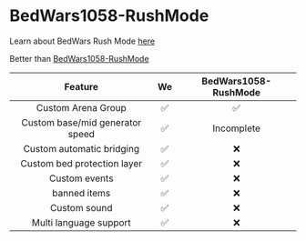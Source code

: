 # BedWars1058-RushMode

Learn about BedWars Rush Mode [here](https://hypixel.net/threads/a-guide-to-rush-mode-effort-post.4441449/)

Better than [BedWars1058-RushMode](https://www.spigotmc.org/resources/bedwars1058-rushmode.110083/)

|             Feature             | We | BedWars1058-RushMode |
|:-------------------------------:|:--:|:--------------------:|
|       Custom Arena Group        | ✅  |          ✅           |
| Custom base/mid generator speed | ✅  |      Incomplete      |
|    Custom automatic bridging    | ✅  |          ❌           |
|   Custom bed protection layer   | ✅  |          ❌           |
|          Custom events          | ✅  |          ❌           |
|          banned items           | ✅  |          ❌           |
|          Custom sound           | ✅  |          ❌           |
|     Multi language support      | ✅  |          ❌           |
